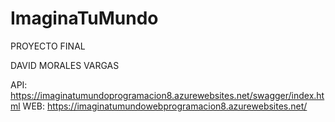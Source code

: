 # ImaginaTuMundo

PROYECTO FINAL

DAVID MORALES VARGAS

API: https://imaginatumundoprogramacion8.azurewebsites.net/swagger/index.html
WEB: https://imaginatumundowebprogramacion8.azurewebsites.net/
